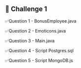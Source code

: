 ## 💎 Challenge 1 

✅Question 1 - BonusEmployee.java

✅Question 2 - Emoticons.java

✅Question 3 - Main.java

✅Question 4 - Script Postgres.sql

✅Question 5 - Script MongoDB.js
